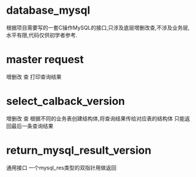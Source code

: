 # database_mysql
根据项目需要写的一套C操作MySQL的接口,只涉及底层增删改查,不涉及业务层,
水平有限,代码仅供初学者参考.

# master request
增删改 查 打印查询结果

# select_calback_version
增删改 查 根据不同的业务表创建结构体,将查询结果传给对应表的结构体  只能返回最后一条查询结果

# return_mysql_result_version
通用接口  一个mysql_res类型的双指针用做返回
